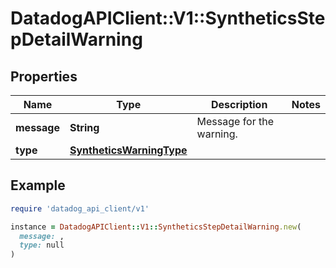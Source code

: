 # DatadogAPIClient::V1::SyntheticsStepDetailWarning

## Properties

| Name        | Type                                                  | Description              | Notes |
| ----------- | ----------------------------------------------------- | ------------------------ | ----- |
| **message** | **String**                                            | Message for the warning. |       |
| **type**    | [**SyntheticsWarningType**](SyntheticsWarningType.md) |                          |       |

## Example

```ruby
require 'datadog_api_client/v1'

instance = DatadogAPIClient::V1::SyntheticsStepDetailWarning.new(
  message: ,
  type: null
)
```

